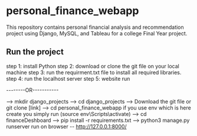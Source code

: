 # personal_finance_webapp
This repository contains personal financial analysis and recommendation project using Django, MySQL, and Tableau for a college Final Year project.


## Run the project 
step 1: install Python 
step 2: download or clone the git file on your local machine
step 3: run the requirment.txt file to install all required libraries.
step 4: run the localhost server 
step 5: website run 

--------OR-----------

--> mkdir django_projects
--> cd django_projects
--> Download the git file or git clone [link]
--> cd personal_finance_webapp
if you use env which is here create you simply run (source env\Scripts\activate)
--> cd financeDeshboard
--> pip install -r requirements.txt
--> python3 manage.py runserver
run on browser -- http://127.0.0.1:8000/
